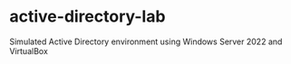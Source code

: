 # active-directory-lab
Simulated Active Directory environment using Windows Server 2022 and VirtualBox
